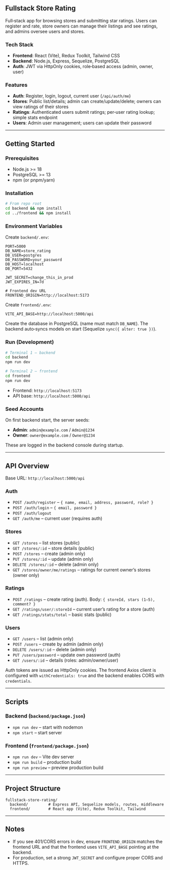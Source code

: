 ## Fullstack Store Rating

Full‑stack app for browsing stores and submitting star ratings. Users can register and rate, store owners can manage their listings and see ratings, and admins oversee users and stores.

### Tech Stack
- **Frontend**: React (Vite), Redux Toolkit, Tailwind CSS
- **Backend**: Node.js, Express, Sequelize, PostgreSQL
- **Auth**: JWT via HttpOnly cookies, role‑based access (admin, owner, user)

### Features
- **Auth**: Register, login, logout, current user (`/api/auth/me`)
- **Stores**: Public list/details; admin can create/update/delete; owners can view ratings of their stores
- **Ratings**: Authenticated users submit ratings; per‑user rating lookup; simple stats endpoint
- **Users**: Admin user management; users can update their password

---

## Getting Started

### Prerequisites
- Node.js >= 18
- PostgreSQL >= 13
- npm (or pnpm/yarn)

### Installation
```bash
# From repo root
cd backend && npm install
cd ../frontend && npm install
```

### Environment Variables

Create `backend/.env`:
```env
PORT=5000
DB_NAME=store_rating
DB_USER=postgres
DB_PASSWORD=your_password
DB_HOST=localhost
DB_PORT=5432

JWT_SECRET=change_this_in_prod
JWT_EXPIRES_IN=7d

# Frontend dev URL
FRONTEND_ORIGIN=http://localhost:5173
```

Create `frontend/.env`:
```env
VITE_API_BASE=http://localhost:5000/api
```

Create the database in PostgreSQL (name must match `DB_NAME`). The backend auto‑syncs models on start (Sequelize `sync({ alter: true })`).

### Run (Development)
```bash
# Terminal 1 – backend
cd backend
npm run dev

# Terminal 2 – frontend
cd frontend
npm run dev
```
- Frontend: `http://localhost:5173`
- API base: `http://localhost:5000/api`

### Seed Accounts
On first backend start, the server seeds:
- **Admin**: `admin@example.com` / `Admin@1234`
- **Owner**: `owner@example.com` / `Owner@1234`

These are logged in the backend console during startup.

---

## API Overview

Base URL: `http://localhost:5000/api`

### Auth
- `POST /auth/register` – `{ name, email, address, password, role? }`
- `POST /auth/login` – `{ email, password }`
- `POST /auth/logout`
- `GET /auth/me` – current user (requires auth)

### Stores
- `GET /stores` – list stores (public)
- `GET /stores/:id` – store details (public)
- `POST /stores` – create (admin only)
- `PUT /stores/:id` – update (admin only)
- `DELETE /stores/:id` – delete (admin only)
- `GET /stores/owner/me/ratings` – ratings for current owner’s stores (owner only)

### Ratings
- `POST /ratings` – create rating (auth). Body: `{ storeId, stars (1–5), comment? }`
- `GET /ratings/user/:storeId` – current user’s rating for a store (auth)
- `GET /ratings/stats/total` – basic stats (public)

### Users
- `GET /users` – list (admin only)
- `POST /users` – create by admin (admin only)
- `DELETE /users/:id` – delete (admin only)
- `PUT /users/password` – update own password (auth)
- `GET /users/:id` – details (roles: admin/owner/user)

Auth tokens are issued as HttpOnly cookies. The frontend Axios client is configured with `withCredentials: true` and the backend enables CORS with `credentials`.

---

## Scripts

### Backend (`backend/package.json`)
- `npm run dev` – start with nodemon
- `npm start` – start server

### Frontend (`frontend/package.json`)
- `npm run dev` – Vite dev server
- `npm run build` – production build
- `npm run preview` – preview production build

---

## Project Structure
```
fullstack-store-rating/
  backend/         # Express API, Sequelize models, routes, middleware
  frontend/        # React app (Vite), Redux Toolkit, Tailwind
```

---

## Notes
- If you see 401/CORS errors in dev, ensure `FRONTEND_ORIGIN` matches the frontend URL and that the frontend uses `VITE_API_BASE` pointing at the backend.
- For production, set a strong `JWT_SECRET` and configure proper CORS and HTTPS.

